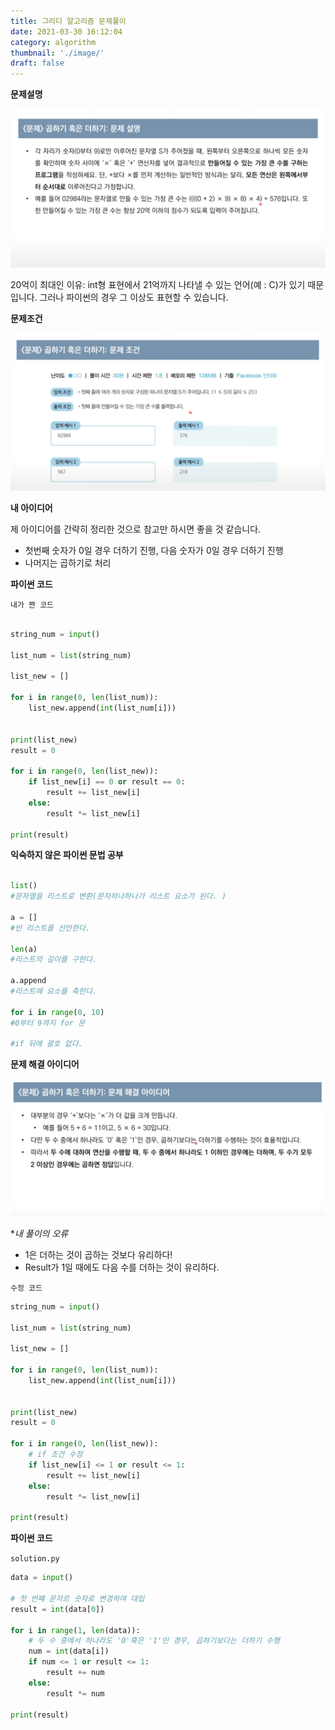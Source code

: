 ```yaml
---
title: 그리디 알고리즘 문제풀이
date: 2021-03-30 16:12:04
category: algorithm
thumbnail: './image/'
draft: false
---
```


**문제설명**

![ex_screenshot](./image/3_1.png)

20억이 최대인 이유: int형 표현에서 21억까지 나타낼 수 있는 언어(예 : C)가 있기 때문입니다. 그러나 파이썬의 경우 그 이상도 표현할 수 있습니다.

**문제조건**

![ex_screenshot](./image/3_2.png)

**내 아이디어**

제 아이디어를 간략히 정리한 것으로 참고만 하시면 좋을 것 같습니다.

- 첫번째 숫자가 0일 경우 더하기 진행, 다음 숫자가 0일 경우 더하기 진행
- 나머지는 곱하기로 처리

**파이썬 코드**

`내가 짠 코드`

```python

string_num = input()

list_num = list(string_num)

list_new = []

for i in range(0, len(list_num)):
    list_new.append(int(list_num[i]))


print(list_new)
result = 0

for i in range(0, len(list_new)):
    if list_new[i] == 0 or result == 0:
        result += list_new[i]
    else:
        result *= list_new[i]

print(result)
```

**익숙하지 않은 파이썬 문법 공부**

```python

list()
#문자열을 리스트로 변환(문자하나하나가 리스트 요소가 된다. )

a = []
#빈 리스트를 선언한다.

len(a)
#리스트의 길이를 구한다.

a.append
#리스트에 요소를 축한다.

for i in range(0, 10)
#0부터 9까지 for 문

#if 뒤에 괄호 없다.

```

**문제 해결 아이디어**

![ex_screenshot](./image/3_3.png)

\*_내 풀이의 오류_

- 1은 더하는 것이 곱하는 것보다 유리하다!
- Result가 1일 때에도 다음 수를 더하는 것이 유리하다.

`수정 코드`

```python
string_num = input()

list_num = list(string_num)

list_new = []

for i in range(0, len(list_num)):
    list_new.append(int(list_num[i]))


print(list_new)
result = 0

for i in range(0, len(list_new)):
    # if 조건 수정
    if list_new[i] <= 1 or result <= 1:
        result += list_new[i]
    else:
        result *= list_new[i]

print(result)

```

**파이썬 코드**

`solution.py`

```python
data = input()

# 첫 번쨰 문자르 숫자로 변경하여 대입
result = int(data[0])

for i in range(1, len(data)):
    # 두 수 중에서 하나라도 '0'혹은 '1'인 경우, 곱하기보다는 더하기 수행
    num = int(data[i])
    if num <= 1 or result <= 1:
        result += num
    else:
        result *= num

print(result)

```
